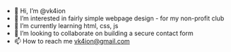 - 👋 Hi, I’m @vk4ion
- 👀 I’m interested in fairly simple webpage design - for my non-profit club
- 🌱 I’m currently learning html, css, js
- 💞️ I’m looking to collaborate on building a secure contact form
- 📫 How to reach me vk4ion@gmail.com

<!---
vk4ion/vk4ion is a ✨ special ✨ repository because its `README.md` (this file) appears on your GitHub profile.
You can click the Preview link to take a look at your changes.
--->
